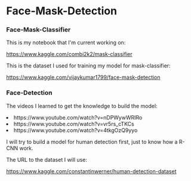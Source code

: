 # Face-Mask-Detection

### Face-Mask-Classifier
This is my notebook that I'm current working on:

https://www.kaggle.com/combi2k2/mask-classifier

This is the dataset I used for training my model for mask-classifier:

https://www.kaggle.com/vijaykumar1799/face-mask-detection

### Face-Detection
The videos I learned to get the knowledge to build the model:
<li> https://www.youtube.com/watch?v=nDPWywWRIRo</li>
<li> https://www.youtube.com/watch?v=vr5rs_cTKCs</li>
<li> https://www.youtube.com/watch?v=4tkgOzQ9yyo</li>

I will try to build a model for human detection first, just to know how a R-CNN work.

The URL to the dataset I will use:

https://www.kaggle.com/constantinwerner/human-detection-dataset
